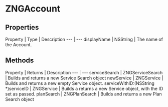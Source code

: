 # ZNGAccount

## Properties

Property | Type | Description
--- | ---
displayName | NSString | The name of the Account.

## Methods

Property | Returns | Description
--- | ---
serviceSearch | ZNGServiceSearch | Builds and returns a new Service Search object
newService | ZNGService | Builds and returns a new empty Service object.
serviceWithID:(NSString *)serviceID | ZNGService | Builds a returns a new Service object, with the ID set as passed.
planSearch | ZNGPlanSearch | Builds and returns a new Plan Search object

